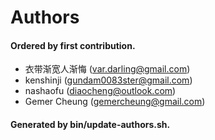 # Authors

#### Ordered by first contribution.

- 衣带渐宽人渐悔 (var.darling@gmail.com)
- kenshinji (gundam0083ster@gmail.com)
- nashaofu (diaocheng@outlook.com)
- Gemer Cheung (gemercheung@gmail.com)

#### Generated by bin/update-authors.sh.
